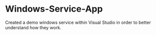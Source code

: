 # Windows-Service-App
Created a demo windows service within Visual Studio in order to better understand how they work.
